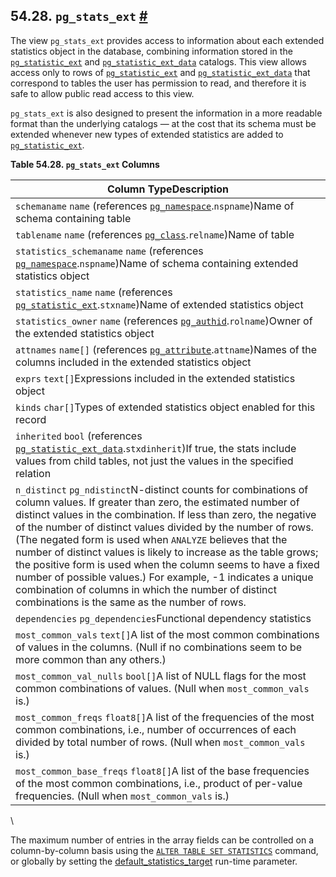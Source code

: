 ## 54.28. `pg_stats_ext` [#](#VIEW-PG-STATS-EXT)

The view `pg_stats_ext` provides access to information about each extended statistics object in the database, combining information stored in the [`pg_statistic_ext`](catalog-pg-statistic-ext.html "53.52. pg_statistic_ext") and [`pg_statistic_ext_data`](catalog-pg-statistic-ext-data.html "53.53. pg_statistic_ext_data") catalogs. This view allows access only to rows of [`pg_statistic_ext`](catalog-pg-statistic-ext.html "53.52. pg_statistic_ext") and [`pg_statistic_ext_data`](catalog-pg-statistic-ext-data.html "53.53. pg_statistic_ext_data") that correspond to tables the user has permission to read, and therefore it is safe to allow public read access to this view.

`pg_stats_ext` is also designed to present the information in a more readable format than the underlying catalogs — at the cost that its schema must be extended whenever new types of extended statistics are added to [`pg_statistic_ext`](catalog-pg-statistic-ext.html "53.52. pg_statistic_ext").

**Table 54.28. `pg_stats_ext` Columns**

| Column TypeDescription                                                                                                                                                                                                                                                                                                                                                                                                                                                                                                                                                                                                                 |
| -------------------------------------------------------------------------------------------------------------------------------------------------------------------------------------------------------------------------------------------------------------------------------------------------------------------------------------------------------------------------------------------------------------------------------------------------------------------------------------------------------------------------------------------------------------------------------------------------------------------------------------- |
| `schemaname` `name` (references [`pg_namespace`](catalog-pg-namespace.html "53.32. pg_namespace").`nspname`)Name of schema containing table                                                                                                                                                                                                                                                                                                                                                                                                                                                                                            |
| `tablename` `name` (references [`pg_class`](catalog-pg-class.html "53.11. pg_class").`relname`)Name of table                                                                                                                                                                                                                                                                                                                                                                                                                                                                                                                           |
| `statistics_schemaname` `name` (references [`pg_namespace`](catalog-pg-namespace.html "53.32. pg_namespace").`nspname`)Name of schema containing extended statistics object                                                                                                                                                                                                                                                                                                                                                                                                                                                            |
| `statistics_name` `name` (references [`pg_statistic_ext`](catalog-pg-statistic-ext.html "53.52. pg_statistic_ext").`stxname`)Name of extended statistics object                                                                                                                                                                                                                                                                                                                                                                                                                                                                        |
| `statistics_owner` `name` (references [`pg_authid`](catalog-pg-authid.html "53.8. pg_authid").`rolname`)Owner of the extended statistics object                                                                                                                                                                                                                                                                                                                                                                                                                                                                                        |
| `attnames` `name[]` (references [`pg_attribute`](catalog-pg-attribute.html "53.7. pg_attribute").`attname`)Names of the columns included in the extended statistics object                                                                                                                                                                                                                                                                                                                                                                                                                                                             |
| `exprs` `text[]`Expressions included in the extended statistics object                                                                                                                                                                                                                                                                                                                                                                                                                                                                                                                                                                 |
| `kinds` `char[]`Types of extended statistics object enabled for this record                                                                                                                                                                                                                                                                                                                                                                                                                                                                                                                                                            |
| `inherited` `bool` (references [`pg_statistic_ext_data`](catalog-pg-statistic-ext-data.html "53.53. pg_statistic_ext_data").`stxdinherit`)If true, the stats include values from child tables, not just the values in the specified relation                                                                                                                                                                                                                                                                                                                                                                                           |
| `n_distinct` `pg_ndistinct`N-distinct counts for combinations of column values. If greater than zero, the estimated number of distinct values in the combination. If less than zero, the negative of the number of distinct values divided by the number of rows. (The negated form is used when `ANALYZE` believes that the number of distinct values is likely to increase as the table grows; the positive form is used when the column seems to have a fixed number of possible values.) For example, -1 indicates a unique combination of columns in which the number of distinct combinations is the same as the number of rows. |
| `dependencies` `pg_dependencies`Functional dependency statistics                                                                                                                                                                                                                                                                                                                                                                                                                                                                                                                                                                       |
| `most_common_vals` `text[]`A list of the most common combinations of values in the columns. (Null if no combinations seem to be more common than any others.)                                                                                                                                                                                                                                                                                                                                                                                                                                                                          |
| `most_common_val_nulls` `bool[]`A list of NULL flags for the most common combinations of values. (Null when `most_common_vals` is.)                                                                                                                                                                                                                                                                                                                                                                                                                                                                                                    |
| `most_common_freqs` `float8[]`A list of the frequencies of the most common combinations, i.e., number of occurrences of each divided by total number of rows. (Null when `most_common_vals` is.)                                                                                                                                                                                                                                                                                                                                                                                                                                       |
| `most_common_base_freqs` `float8[]`A list of the base frequencies of the most common combinations, i.e., product of per-value frequencies. (Null when `most_common_vals` is.)                                                                                                                                                                                                                                                                                                                                                                                                                                                          |

\

The maximum number of entries in the array fields can be controlled on a column-by-column basis using the [`ALTER TABLE SET STATISTICS`](sql-altertable.html "ALTER TABLE") command, or globally by setting the [default\_statistics\_target](runtime-config-query.html#GUC-DEFAULT-STATISTICS-TARGET) run-time parameter.